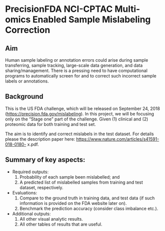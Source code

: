 # PrecisionFDA NCI-CPTAC Multi-omics Enabled Sample Mislabeling Correction

## Aim 
Human sample labeling or annotation errors could arise during sample transferring, sample
tracking, large-scale data generation, and data sharing/management. There is a pressing need to
have computational programs to automatically screen for and to correct such incorrect sample
labels or annotations. 

## Background 
This is the US FDA challenge, which will be released on September 24, 2018
(https://precision.fda.gov/mislabeling). In this project, we will be focusing only on the “Stage one”
part of the challenge. Given (1) clinical and (2) proteomic data for both
training and test set. 

The aim is to identify and correct mislabels in the test dataset. For
details please the description paper here: https://www.nature.com/articles/s41591-018-0180-
x.pdf.


## Summary of key aspects:
* Required outputs:
  1. Probability of each sample been mislabelled; and
  2. A predicted list of mislabelled samples from training and test dataset, respectively.
* Evaluations:
  1. Compare to the ground truth in training data, and test data (if such information is provided on the FDA website later on).
  2. Benchmark the prediction accuracy (consider class imbalance etc.).
* Additional outputs:
  1. All other visual analytic results.
  2. All other tables of results that are useful.
